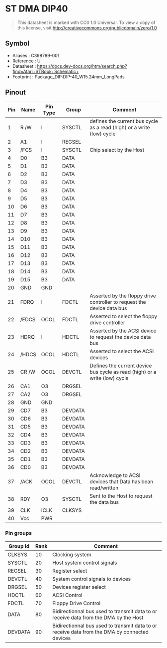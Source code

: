 # ST DMA DIP40

> This datasheet is marked with CC0 1.0
> Universal. To view a copy of this license, visit
> http://creativecommons.org/publicdomain/zero/1.0

## Symbol

* Aliases : C398789-001
* Reference : U
* Datasheet : https://docs.dev-docs.org/htm/search.php?find=Atari+STBook+Schematic+
* Footprint : Package_DIP:DIP-40_W15.24mm_LongPads


## Pinout

|Pin|Name|Pin Type|Group|Comment|
|---|---|---|---|---|
|1|R /W|I|SYSCTL|defines the current bus cycle as a read (high) or a write (low) cycle|
|2|A1|I|REGSEL||
|3|/FCS|I|SYSCTL|Chip select by the Host|
|4|D0|B3|DATA||
|5|D1|B3|DATA||
|6|D2|B3|DATA||
|7|D3|B3|DATA||
|8|D4|B3|DATA||
|9|D5|B3|DATA||
|10|D6|B3|DATA||
|11|D7|B3|DATA||
|12|D8|B3|DATA||
|13|D9|B3|DATA||
|14|D10|B3|DATA||
|15|D11|B3|DATA||
|16|D12|B3|DATA||
|17|D13|B3|DATA||
|18|D14|B3|DATA||
|19|D15|B3|DATA||
|20|GND|GND|||
|21|FDRQ|I|FDCTL|Asserted by the floppy drive controller to request the device data bus|
|22|/FDCS|OCOL|FDCTL|Asserted to select the floppy drive controller|
|23|HDRQ|I|HDCTL|Asserted by the ACSI device to request the device data bus|
|24|/HDCS|OCOL|HDCTL|Asserted to select the ACSI devices|
|25|CR /W|OCOL|DEVCTL|Defines the current device bus cycle as read (high) or a write (low) cycle|
|26|CA1|O3|DRGSEL||
|27|CA2|O3|DRGSEL||
|28|GND|GND|||
|29|CD7|B3|DEVDATA||
|30|CD6|B3|DEVDATA||
|31|CD5|B3|DEVDATA||
|32|CD4|B3|DEVDATA||
|33|CD3|B3|DEVDATA||
|34|CD2|B3|DEVDATA||
|35|CD1|B3|DEVDATA||
|36|CD0|B3|DEVDATA||
|37|/ACK|OCOL|DEVCTL|Acknowledge to ACSI devices that Data has bean read/written|
|38|RDY|O3|SYSCTL|Sent to the Host to request the data bus|
|39|CLK|ICLK|CLKSYS||
|40|Vcc|PWR|||

### Pin groups

|Group id|Rank|Comment|
|---|---|---|
|CLKSYS|10|Clocking system|
|SYSCTL|20|Host system control signals|
|REGSEL|30|Register select|
|DEVCTL|40|System control signals to devices|
|DRGSEL|50|Devices register select|
|HDCTL|60|ACSI Control|
|FDCTL|70|Floppy Drive Control|
|DATA|80|Bidirectionnal bus used to transmit data to or receive data from the DMA by the Host|
|DEVDATA|90|Bidirectionnal bus used to transmit data to or receive data from the DMA by connected devices|
